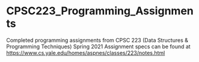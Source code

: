 # CPSC223_Programming_Assignments
Completed programming assignments from CPSC 223 (Data Structures &amp; Programming Techniques) Spring 2021
Assignment specs can be found at https://www.cs.yale.edu/homes/aspnes/classes/223/notes.html
